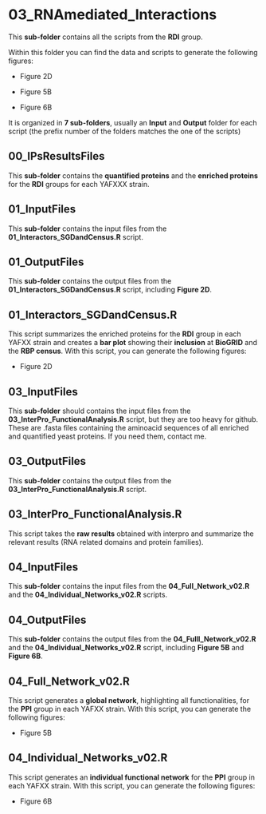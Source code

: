 # 03_RNAmediated_Interactions

This **sub-folder** contains all the scripts from the **RDI** group. 

Within this folder you can find the data and scripts to generate the following figures:

- Figure 2D

- Figure 5B

- Figure 6B

It is organized in **7 sub-folders**, usually an **Input** and **Output** folder for each script (the prefix number of the folders matches the one of the scripts)

## 00_IPsResultsFiles

This **sub-folder** contains the **quantified proteins** and the **enriched proteins** for the **RDI** groups for each YAFXXX strain.

## 01_InputFiles

This **sub-folder** contains the input files from the **01_Interactors_SGDandCensus.R** script.

## 01_OutputFiles

This **sub-folder** contains the output files from the **01_Interactors_SGDandCensus.R** script, including **Figure 2D**.

## 01_Interactors_SGDandCensus.R

This script summarizes the enriched proteins for the **RDI** group in each YAFXX strain and creates a **bar plot** showing their **inclusion** at **BioGRID** and the **RBP census**. With this script, you can generate the following figures:

- Figure 2D

## 03_InputFiles

This **sub-folder** should contains the input files from the **03_InterPro_FunctionalAnalysis.R** script, but they are too heavy for github. These are .fasta files containing the aminoacid sequences of all enriched and quantified yeast proteins. If you need them, contact me. 

## 03_OutputFiles

This **sub-folder** contains the output files from the **03_InterPro_FunctionalAnalysis.R** script.

## 03_InterPro_FunctionalAnalysis.R

This script takes the **raw results** obtained with interpro and summarize the relevant results (RNA related domains and protein families).

## 04_InputFiles

This **sub-folder** contains the input files from the **04_Full_Network_v02.R** and the **04_Individual_Networks_v02.R** scripts.

## 04_OutputFiles

This **sub-folder** contains the output files from the **04_Fulll_Network_v02.R**  and the **04_Individual_Networks_v02.R** script, including **Figure 5B** and **Figure 6B**.

## 04_Full_Network_v02.R

This script generates a **global network**, highlighting all functionalities, for the  **PPI** group in each YAFXX strain. With this script, you can generate the following figures:

- Figure 5B

## 04_Individual_Networks_v02.R

This script generates an **individual functional network** for the  **PPI** group in each YAFXX strain. With this script, you can generate the following figures:

- Figure 6B
